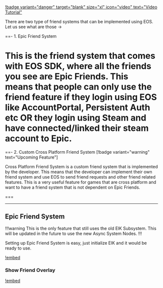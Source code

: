 [!badge variant="danger" target="blank" size="xl" icon="video" text="Video Tutorial"](https://retype.com/)

There are two type of friend systems that can be implemented using EOS. Let us see what are those -> 

==- 1. Epic Friend System

This is the friend system that comes with EOS SDK, where all the friends you see are Epic Friends. This means that people can only use the friend feature if they login using EOS like AccountPortal, Persistent Auth etc OR they login using Steam and have connected/linked their steam account to Epic.
===

==- 2. Custom Cross Platform Friend System [!badge variant="warning" text="Upcoming Feature"]

Cross Platform Friend System is a custom friend system that is implemented by the developer. This means that the developer can implement their own friend system and use EOS to send friend requests and other friend related features. This is a very useful feature for games that are cross platform and want to have a friend system that is not dependent on Epic Friends.

===


---


## Epic Friend System

!!!warning
This is the only feature that still uses the old EIK Subsystem. This will be updated in the future to use the new Async System Nodes.
!!!

Setting up Epic Friend System is easy, just initialize EIK and it would be ready to use.

[!embed](https://blueprintue.com/render/7rkf-di2/)

### Show Friend Overlay

[!embed](https://blueprintue.com/render/kvtyvn6l/)